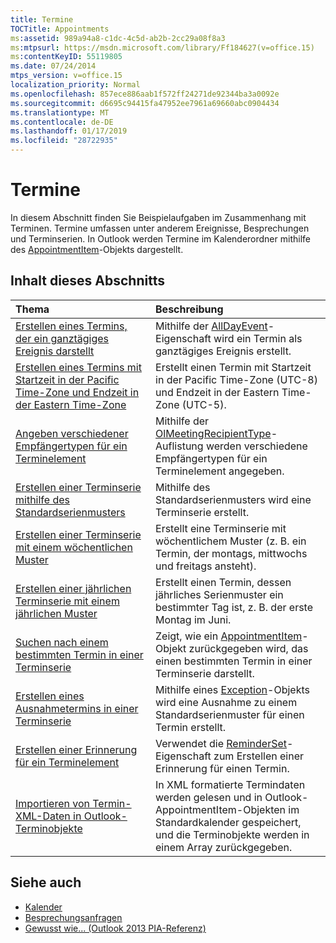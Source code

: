 ```yaml
---
title: Termine
TOCTitle: Appointments
ms:assetid: 989a94a8-c1dc-4c5d-ab2b-2cc29a08f8a3
ms:mtpsurl: https://msdn.microsoft.com/library/Ff184627(v=office.15)
ms:contentKeyID: 55119805
ms.date: 07/24/2014
mtps_version: v=office.15
localization_priority: Normal
ms.openlocfilehash: 857ece886aab1f572ff24271de92344ba3a0092e
ms.sourcegitcommit: d6695c94415fa47952ee7961a69660abc0904434
ms.translationtype: MT
ms.contentlocale: de-DE
ms.lasthandoff: 01/17/2019
ms.locfileid: "28722935"
---
```

# <a name="appointments"></a>Termine

In diesem Abschnitt finden Sie Beispielaufgaben im Zusammenhang mit Terminen. Termine umfassen unter anderem Ereignisse, Besprechungen und Terminserien. In Outlook werden Termine im Kalenderordner mithilfe des [AppointmentItem](https://msdn.microsoft.com/library/bb645611\(v=office.15\))-Objekts dargestellt.

## <a name="in-this-section"></a>Inhalt dieses Abschnitts

|Thema|Beschreibung|
|:----|:----------|
|[Erstellen eines Termins, der ein ganztägiges Ereignis darstellt](how-to-create-an-appointment-that-is-an-all-day-event.md)  |Mithilfe der [AllDayEvent](https://msdn.microsoft.com/library/bb610279\(v=office.15\))-Eigenschaft wird ein Termin als ganztägiges Ereignis erstellt.|
|[Erstellen eines Termins mit Startzeit in der Pacific Time-Zone und Endzeit in der Eastern Time-Zone](how-to-create-an-appointment-that-starts-in-the-pacific-time-zone-and-ends-in-the-eastern-time-zone.md)  |Erstellt einen Termin mit Startzeit in der Pacific Time-Zone (UTC-8) und Endzeit in der Eastern Time-Zone (UTC-5).|
|[Angeben verschiedener Empfängertypen für ein Terminelement](how-to-specify-different-recipient-types-for-an-appointment-item.md)  |Mithilfe der [OlMeetingRecipientType](https://msdn.microsoft.com/library/bb623431\(v=office.15\))-Auflistung werden verschiedene Empfängertypen für ein Terminelement angegeben.|
|[Erstellen einer Terminserie mithilfe des Standardserienmusters](how-to-create-a-recurring-appointment-by-using-the-default-recurrence-pattern.md)  |Mithilfe des Standardserienmusters wird eine Terminserie erstellt.|
|[Erstellen einer Terminserie mit einem wöchentlichen Muster](how-to-create-a-recurring-appointment-that-has-a-weekly-pattern.md)  |Erstellt eine Terminserie mit wöchentlichem Muster (z. B. ein Termin, der montags, mittwochs und freitags ansteht).|
|[Erstellen einer jährlichen Terminserie mit einem jährlichen Muster](how-to-create-an-annual-recurring-appointment-that-uses-a-yearnth-pattern.md)  |Erstellt einen Termin, dessen jährliches Serienmuster ein bestimmter Tag ist, z. B. der erste Montag im Juni.|
|[Suchen nach einem bestimmten Termin in einer Terminserie](how-to-find-a-specific-appointment-in-a-recurring-appointment-series.md)  |Zeigt, wie ein [AppointmentItem](https://msdn.microsoft.com/library/bb645611\(v=office.15\))-Objekt zurückgegeben wird, das einen bestimmten Termin in einer Terminserie darstellt.|
|[Erstellen eines Ausnahmetermins in einer Terminserie](how-to-create-an-exception-appointment-in-a-recurring-appointment-series.md)  |Mithilfe eines [Exception](https://msdn.microsoft.com/library/bb610440\(v=office.15\))-Objekts wird eine Ausnahme zu einem Standardserienmuster für einen Termin erstellt.|
|[Erstellen einer Erinnerung für ein Terminelement](how-to-create-a-reminder-for-an-appointment-item.md)  |Verwendet die [ReminderSet](https://msdn.microsoft.com/library/bb624262\(v=office.15\))-Eigenschaft zum Erstellen einer Erinnerung für einen Termin.|
|[Importieren von Termin-XML-Daten in Outlook-Terminobjekte](how-to-import-appointment-xml-data-into-outlook-appointment-objects.md)  |In XML formatierte Termindaten werden gelesen und in Outlook- AppointmentItem-Objekten im Standardkalender gespeichert, und die Terminobjekte werden in einem Array zurückgegeben.|

## <a name="see-also"></a>Siehe auch

- [Kalender](calendar.md)
- [Besprechungsanfragen](meeting-requests.md)
- [Gewusst wie... (Outlook 2013 PIA-Referenz)](how-do-i-outlook-2013-pia-reference.md)


